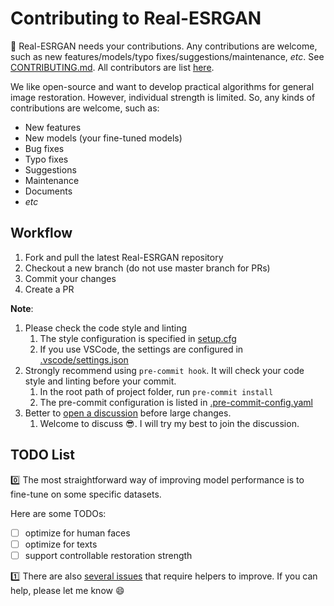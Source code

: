 # Contributing to Real-ESRGAN

:art: Real-ESRGAN needs your contributions. Any contributions are welcome, such as new features/models/typo fixes/suggestions/maintenance, *etc*. See [CONTRIBUTING.md](docs/CONTRIBUTING.md). All contributors are list [here](README.md#hugs-acknowledgement).

We like open-source and want to develop practical algorithms for general image restoration. However, individual strength is limited. So, any kinds of contributions are welcome, such as:

- New features
- New models (your fine-tuned models)
- Bug fixes
- Typo fixes
- Suggestions
- Maintenance
- Documents
- *etc*

## Workflow

1. Fork and pull the latest Real-ESRGAN repository
1. Checkout a new branch (do not use master branch for PRs)
1. Commit your changes
1. Create a PR

**Note**:

1. Please check the code style and linting
    1. The style configuration is specified in [setup.cfg](setup.cfg)
    1. If you use VSCode, the settings are configured in [.vscode/settings.json](.vscode/settings.json)
1. Strongly recommend using `pre-commit hook`. It will check your code style and linting before your commit.
    1. In the root path of project folder, run `pre-commit install`
    1. The pre-commit configuration is listed in [.pre-commit-config.yaml](.pre-commit-config.yaml)
1. Better to [open a discussion](https://github.com/xinntao/Real-ESRGAN/discussions) before large changes.
    1. Welcome to discuss :sunglasses:. I will try my best to join the discussion.

## TODO List

:zero: The most straightforward way of improving model performance is to fine-tune on some specific datasets.

Here are some TODOs:

- [ ] optimize for human faces
- [ ] optimize for texts
- [ ] support controllable restoration strength

:one: There are also [several issues](https://github.com/xinntao/Real-ESRGAN/issues) that require helpers to improve. If you can help, please let me know :smile:
